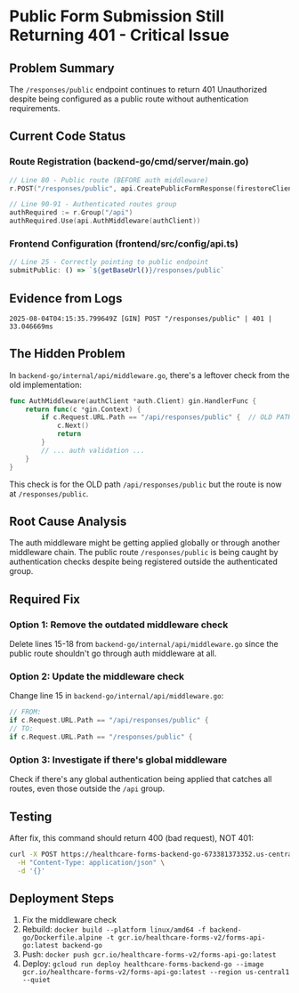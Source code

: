# Public Form Submission Still Returning 401 - Critical Issue

## Problem Summary
The `/responses/public` endpoint continues to return 401 Unauthorized despite being configured as a public route without authentication requirements.

## Current Code Status

### Route Registration (backend-go/cmd/server/main.go)
```go
// Line 80 - Public route (BEFORE auth middleware)
r.POST("/responses/public", api.CreatePublicFormResponse(firestoreClient))

// Line 90-91 - Authenticated routes group
authRequired := r.Group("/api")
authRequired.Use(api.AuthMiddleware(authClient))
```

### Frontend Configuration (frontend/src/config/api.ts)
```javascript
// Line 25 - Correctly pointing to public endpoint
submitPublic: () => `${getBaseUrl()}/responses/public`
```

## Evidence from Logs
```
2025-08-04T04:15:35.799649Z [GIN] POST "/responses/public" | 401 | 33.046669ms
```

## The Hidden Problem
In `backend-go/internal/api/middleware.go`, there's a leftover check from the old implementation:
```go
func AuthMiddleware(authClient *auth.Client) gin.HandlerFunc {
    return func(c *gin.Context) {
        if c.Request.URL.Path == "/api/responses/public" {  // OLD PATH!
            c.Next()
            return
        }
        // ... auth validation ...
    }
}
```

This check is for the OLD path `/api/responses/public` but the route is now at `/responses/public`.

## Root Cause Analysis
The auth middleware might be getting applied globally or through another middleware chain. The public route `/responses/public` is being caught by authentication checks despite being registered outside the authenticated group.

## Required Fix

### Option 1: Remove the outdated middleware check
Delete lines 15-18 from `backend-go/internal/api/middleware.go` since the public route shouldn't go through auth middleware at all.

### Option 2: Update the middleware check
Change line 15 in `backend-go/internal/api/middleware.go`:
```go
// FROM:
if c.Request.URL.Path == "/api/responses/public" {
// TO:
if c.Request.URL.Path == "/responses/public" {
```

### Option 3: Investigate if there's global middleware
Check if there's any global authentication being applied that catches all routes, even those outside the `/api` group.

## Testing
After fix, this command should return 400 (bad request), NOT 401:
```bash
curl -X POST https://healthcare-forms-backend-go-673381373352.us-central1.run.app/responses/public \
  -H "Content-Type: application/json" \
  -d '{}'
```

## Deployment Steps
1. Fix the middleware check
2. Rebuild: `docker build --platform linux/amd64 -f backend-go/Dockerfile.alpine -t gcr.io/healthcare-forms-v2/forms-api-go:latest backend-go`
3. Push: `docker push gcr.io/healthcare-forms-v2/forms-api-go:latest`
4. Deploy: `gcloud run deploy healthcare-forms-backend-go --image gcr.io/healthcare-forms-v2/forms-api-go:latest --region us-central1 --quiet`